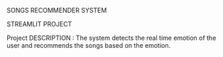 SONGS RECOMMENDER SYSTEM

STREAMLIT PROJECT


Project DESCRIPTION : The system detects the real time emotion of the user and recommends the songs based on the emotion.



